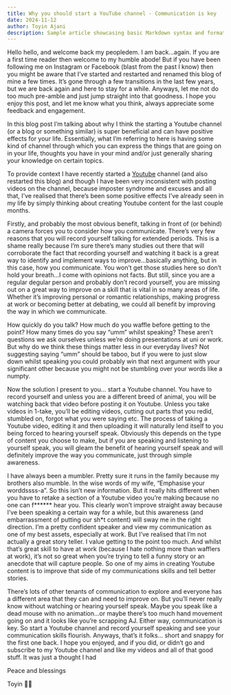 ```yaml
---
title: Why you should start a YouTube channel - Communication is key
date: 2024-11-12
author: Toyin Ajani
description: Sample article showcasing basic Markdown syntax and formatting for HTML elements.
---
```


Hello hello, and welcome back my peopledem. I am back…again. If you are a first time reader then welcome to my humble abode! But if you have been following me on Instagram or Facebook (blast from the past I know) then you might be aware that I’ve started and restarted and renamed this blog of mine a few times. It’s gone through a few transitions in the last few years, but we are back again and here to stay for a while. Anyways, let me not do too much pre-amble and just jump straight into that goodness. I hope you enjoy this post, and let me know what you think, always appreciate some feedback and engagement.

In this blog post I’m talking about why I think the starting a Youtube channel (or a blog or something similar) is super beneficial and can have positive effects for your life. Essentially, what I’m referring to here is having some kind of channel through which you can express the things that are going on in your life, thoughts you have in your mind and/or just generally sharing your knowledge on certain topics. 

To provide context I have recently started a [Youtube](https://www.youtube.com/@ToyinTheDev/featured) channel (and also restarted this blog) and though I have been very inconsistent with posting videos on the channel, because imposter syndrome and excuses and all that, I’ve realised that there’s been some positive effects I’ve already seen in my life by simply thinking about creating Youtube content for the last couple months. 

Firstly, and probably the most obvious benefit, talking in front of (or behind) a camera forces you to consider how you communicate. There’s very few reasons that you will record yourself talking for extended periods. This is a shame really because I’m sure there’s many studies out there that will corroborate the fact that recording yourself and watching it back is a great way to identify and implement ways to improve…basically anything, but in this case, how you communicate. You won’t get those studies here so don’t hold your breath…I come with opinions not facts. But still, since you are a regular degular person and probably don’t record yourself, you are missing out on a great way to improve on a skill that is vital in so many areas of life. Whether it’s improving personal or romantic relationships, making progress at work or becoming better at debating, we could all benefit by improving the way in which we communicate. 

How quickly do you talk? How much do you waffle before getting to the point? How many times do you say “umm” whilst speaking? These aren’t questions we ask ourselves unless we’re doing presentations at uni or work. But why do we think these things matter less in our everyday lives? Not suggesting saying “umm” should be taboo, but if you were to just slow down whilst speaking you could probably win that next argument with your significant other because you might not be stumbling over your words like a numpty. 

Now the solution I present to you… start a Youtube channel. You have to record yourself and unless you are a different breed of animal, you will be watching back that video before posting it on Youtube. Unless you take videos in 1-take, you’ll be editing videos, cutting out parts that you redid, stumbled on, forgot what you were saying etc. The process of taking a Youtube video, editing it and then uploading it will naturally lend itself to you being forced to hearing yourself speak. Obviously this depends on the type of content you choose to make, but if you are speaking and listening to yourself speak, you will gleam the benefit of hearing yourself speak and will definitely improve the way you communicate, just through simple awareness. 

I have always been a mumbler. Pretty sure it runs in the family because my brothers also mumble. In the wise words of my wife, “Emphasise your worddssss-a”. So this isn’t new information. But it really hits different when you have to retake a section of a Youtube video you’re making because no one can f****** hear you. This clearly won’t improve straight away because I’ve been speaking a certain way for a while, but this awareness (and embarrassment of putting our sh*t content) will sway me in the right direction. I’m a pretty confident speaker and view my communication as one of my best assets, especially at work. But I’ve realised that I’m not actually a great story teller. I value getting to the point too much. And whilst that’s great skill to have at work (because I hate nothing more than wafflers at work), it’s not so great when you’re trying to tell a funny story or an anecdote that will capture people. So one of my aims in creating Youtube content is to improve that side of my communications skills and tell better stories. 

There’s lots of other tenants of communication to explore and everyone has a different area that they can and need to improve on. But you’ll never really know without watching or hearing yourself speak. Maybe you speak like a dead mouse with no animation…or maybe there’s too much hand movement going on and it looks like you’re scrapping AJ. Either way, communication is key. So start a Youtube channel and record yourself speaking and see your communication skills flourish. Anyways, that’s it folks… short and snappy for the first one back. I hope you enjoyed, and if you did, or didn’t go and subscribe to my Youtube channel and like my videos and all of that good stuff. It was just a thought I had

Peace and blessings 

Toyin ✌🏿